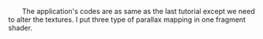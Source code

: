 &emsp;&emsp;The application's codes are as same as the last tutorial except we need to alter the textures. I put three type of parallax mapping in one fragment shader.